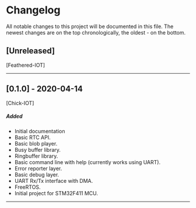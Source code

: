 # Changelog
All notable changes to this project will be documented in this file.
The newest changes are on the top chronologically, the oldest - on the bottom.

## [Unreleased]
[Feathered-IOT]

---

## [0.1.0] - 2020-04-14
[Chick-IOT]

##### Added
- Initial documentation
- Basic RTC API.
- Basic blob player.
- Busy buffer library.
- Ringbuffer library.
- Basic command line with help (currently works using UART).
- Error reporter layer.
- Basic debug layer.
- UART Rx/Tx interface with DMA.
- FreeRTOS.
- Initial project for STM32F411 MCU.

---
